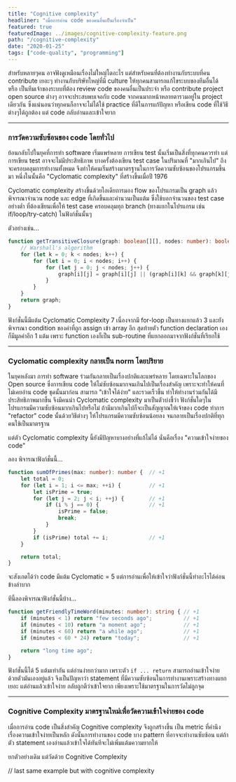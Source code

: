 ```yaml
---
title: "Cognitive complexity"  
headliner: "เมื่อการอ่าน code ของคนอื่นเป็นเรื่องจำเป็น"  
featured: true  
featuredImage: ../images/cognitive-complexity-feature.png 
path: "/cognitive-complexity"  
date: "2020-01-25"  
tags: ["code-quality", "programming"]
---
```


สำหรับหลายๆคน อาจฟังดูเหมือนเรื่องไม่ใหญ่โตอะไร 
แต่สำหรับคนที่ต้องทำงานกับระบบที่คน contribute เยอะๆ
ทำงานกับบริษัทใหญ่ที่มี culture ให้ทุกคนสามารถแก้ไขระบบของทีมอื่นได้
หรือ เป็นทีมเจ้าของระบบที่ต้อง review code ของคนอื่นเป็นประจำ
หรือ contribute project open source ต่างๆ
อาจจะประสบพบเจอกับ code จากคนมากหน้าหลายตารวมอยู่ใน project เดียวกัน
ซึ่งแน่นอนว่าทุกคนก็อาจจะไม่ได้ใช้ practice ที่ดีในการแก้ปัญหา
หรือเขียน code ที่ใช้วิธีต่างๆได้ถูกต้อง แต่ code กลับอ่านและเข้าใจยาก

---

### การวัดความซับซ้อนของ code โดยทั่วไป

ย้อนกลับไปในยุคที่การทำ software เริ่มแพร่หลาย การเขียน test นั้นเริ่มเป็นสิ่งที่ทุกคนควรทำ
แต่การเขียน test อาจจะไม่มีประสิทธิภาพ
บางครั้งต้องเขียน test case ในปริมาณที่ "มากเกินไป" ถึงจะครอบคลุมการทำงานทั้งหมด
จึงทำให้คนเริ่มสร้างมาตรฐานในการวัดความซับซ้อนของโปรแกรมขึ้นมา
หนึ่งในนั้นคือ "Cyclomatic complexity" ที่สร้างขึ้นเมื่อปี 1976

Cyclomatic complexity สร้างขึ้นด้วยไอเดียการมอง flow ของโปรแกรมเป็น graph
แล้วพิจารณาจำนวน node และ edge ที่เกิดขึ้นและคำนวนเป็นแต้ม ซึ่งใช้บอกจำนวนของ test case อย่างต่ำ
ที่ต้องเขียนเพื่อให้ test case ครอบคลุมทุก branch (ทางแยกในโปรแกรม เช่น if/loop/try-catch) ในฟังก์ชั่นนั้นๆ

ตัวอย่างเช่น...

```typescript
function getTransitiveClosure(graph: boolean[][], nodes: number): boolean[][] { // +1 
	// Warshall's algorithm
	for (let k = 0; k < nodes; k++) {                                           // +1
		for (let i = 0; i < nodes; i++) {                                       // +1
			for (let j = 0; j < nodes; j++) {                                   // +1
				graph[i][j] = graph[i][j] || (graph[i][k] && graph[k][j]);      // +3
			}
		}
	}	
	return graph;
}
```

ฟังก์ชั่นนี้มีแต้ม Cyclomatic Complexity 7 เนื่องจากมี for-loop เป็นทางแยกแล้ว 3
และยังพิจารณา condition ของค่าที่ถูก assign เข้า array อีก
สุดท้ายตัว function declaration เองก็มีมูลค่าอีก 1 แต้ม
เพราะ function เองก็เป็น sub-routine ที่แยกออกมาจากฟังก์ชั่นที่เรียกใช้

---

### Cyclomatic complexity กลายเป็น norm โดยปริยาย

ในยุคหลังมา การทำ software ร่วมกันกลายเป็นเรื่องปกติและแพร่หลาย โดยเฉพาะในโลกของ Open source
ซึ่งการเขียน code ให้ไม่ซับซ้อนมากจนเกินไปเป็นเรื่องสำคัญ เพราะจะทำให้คนที่ไม่เคยอ่าน code ชุดนั้นมาก่อน
สามารถ "เข้าใจได้ง่าย" และรวดเร็วขึ้น ทำให้ทำงานร่วมกันได้มีประสิทธิภาพมากขึ้น จึงมีคนนำ Cyclomatic complexity
มาเป็นตัวบ่งชี้ว่า ฟังก์ชั่นใดๆในโปรแกรมมีความซับซ้อนมากเกินไปหรือไม่ 
ถ้ามีมากเกินไปก็จะเป็นสัญญาณให้เจ้าของ code ทำการ "refactor" code นั้นด้วยวิธีต่างๆ
ให้โปรแกรมมีความซับซ้อนน้อยลง จนกลายเป็นเรื่องปกติที่ทุกคนใช้เป็นมาตรฐาน

แต่ตัว Cyclomatic complexity นี้ยังมีปัญหาบางอย่างที่แก้ไม่ได้
นั่นคือเรื่อง "ความเข้าใจง่ายของ code"

ลอง พิจารณาฟังก์ชั่นนี้...

```typescript
function sumOfPrimes(max: number): number {  // +1
    let total = 0;
    for (let i = 1; i <= max; ++i) {         // +1
        let isPrime = true;
        for (let j = 2; j < i; ++j) {        // +1
            if (i % j == 0) {                // +1
                isPrime = false;
                break;
            }
        }
        if (isPrime) total += i;             // +1
    }

    return total;
}
```

จะสังเกตได้ว่า code มีแต้ม Cyclomatic = 5
แต่การอ่านเพื่อให้เข้าใจว่าฟังก์ชั่นนี้ทำอะไรได้ค่อนข้างลำบาก

ทีนี้ลองพิจารณาฟังก์ชั่นนี้บ้าง...
 
```typescript
function getFriendlyTimeWord(minutes: number): string { // +1
    if (minutes < 1) return "few seconds ago";          // +1
    if (minutes < 10) return "a moment ago";            // +1
    if (minutes < 60) return "a while ago";             // +1
    if (minutes < 60 * 24) return "today";              // +1

    return "long time ago";
}
```

ฟังก์ชั่นนี้ได้ 5 แต้มเท่ากัน แต่อ่านง่ายกว่ามาก เพราะตัว `if ... return` สามารถอ่านเข้าใจง่ายด้วยตัวมันเองอยู่แล้ว
จึงเป็นปัญหาว่า statement ที่มีความซับซ้อนในการทำงานเพราะสร้างทางแยกเยอะ แต่อ่านแล้วเข้าใจง่าย
กลับถูกตีว่าเข้าใจยาก เพียงเพราะใช้มาตรฐานในการวัดไม่ถูกจุด

---

### Cognitive Complexity มาตรฐานใหม่เพื่อวัดความเข้าใจง่ายของ code
เมื่อการอ่าน code เป็นสิ่งสำคัญ Cognitive complexity จึงถูกสร้างขึ้น 
เป็น metric ที่คำนึงเรื่องความเข้าใจง่ายเป็นหลัก
ดังนั้นการทำงานของ code บาง pattern ที่อาจจะทำงานซับซ้อน
แต่ถ้าตัว statement เองอ่านแล้วเข้าใจได้ทันทีจะไม่เพิ่มแต้มความยากให้

ยกตัวอย่างเดิม แต่วัดด้วย Cognitive Complexity


// last same example but with cognitive complexity

